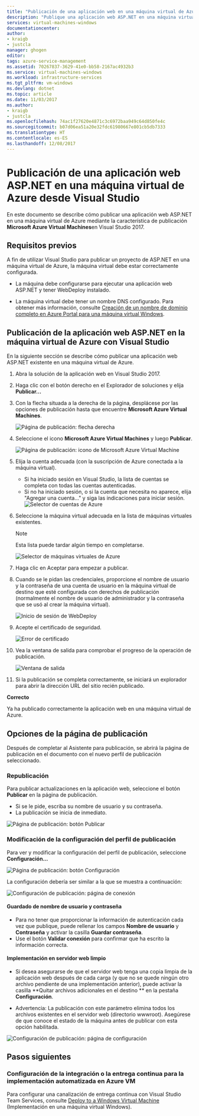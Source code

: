 ```yaml
---
title: "Publicación de una aplicación web en una máquina virtual de Azure desde Visual Studio| Microsoft Docs"
description: "Publique una aplicación web ASP.NET en una máquina virtual de Azure desde Visual Studio."
services: virtual-machines-windows
documentationcenter: 
author:
- kraigb
- justcla
manager: ghogen
editor: 
tags: azure-service-management
ms.assetid: 70267837-3629-41e0-bb58-2167ac4932b3
ms.service: virtual-machines-windows
ms.workload: infrastructure-services
ms.tgt_pltfrm: vm-windows
ms.devlang: dotnet
ms.topic: article
ms.date: 11/03/2017
ms.author:
- kraigb
- justcla
ms.openlocfilehash: 74ac1f27620e4871c3c6972baa949c64d850fe4c
ms.sourcegitcommit: b07d06ea51a20e32fdc61980667e801cb5db7333
ms.translationtype: HT
ms.contentlocale: es-ES
ms.lasthandoff: 12/08/2017
---
```

# <a name="publish-an-aspnet-web-app-to-an-azure-vm-from-visual-studio"></a>Publicación de una aplicación web ASP.NET en una máquina virtual de Azure desde Visual Studio

En este documento se describe cómo publicar una aplicación web ASP.NET en una máquina virtual de Azure mediante la característica de publicación **Microsoft Azure Virtual Machines**en Visual Studio 2017.  

## <a name="prerequisites"></a>Requisitos previos
A fin de utilizar Visual Studio para publicar un proyecto de ASP.NET en una máquina virtual de Azure, la máquina virtual debe estar correctamente configurada.

- La máquina debe configurarse para ejecutar una aplicación web ASP.NET y tener WebDeploy instalado.

- La máquina virtual debe tener un nombre DNS configurado. Para obtener más información, consulte [Creación de un nombre de dominio completo en Azure Portal para una máquina virtual Windows](portal-create-fqdn.md).

## <a name="publish-your-aspnet-web-app-to-the-azure-vm-using-visual-studio"></a>Publicación de la aplicación web ASP.NET en la máquina virtual de Azure con Visual Studio
En la siguiente sección se describe cómo publicar una aplicación web ASP.NET existente en una máquina virtual de Azure.

1. Abra la solución de la aplicación web en Visual Studio 2017.
2. Haga clic con el botón derecho en el Explorador de soluciones y elija **Publicar...**
3. Con la flecha situada a la derecha de la página, desplácese por las opciones de publicación hasta que encuentre **Microsoft Azure Virtual Machines**.  

   ![Página de publicación: flecha derecha]

4. Seleccione el icono **Microsoft Azure Virtual Machines** y luego **Publicar**.

   ![Página de publicación: icono de Microsoft Azure Virtual Machine]

5. Elija la cuenta adecuada (con la suscripción de Azure conectada a la máquina virtual).  
   - Si ha iniciado sesión en Visual Studio, la lista de cuentas se completa con todas las cuentas autenticadas.  
   - Si no ha iniciado sesión, o si la cuenta que necesita no aparece, elija "Agregar una cuenta..." y siga las indicaciones para iniciar sesión.  
   ![Selector de cuentas de Azure]  

6. Seleccione la máquina virtual adecuada en la lista de máquinas virtuales existentes.

   > [!Note]
   > Esta lista puede tardar algún tiempo en completarse.

   ![Selector de máquinas virtuales de Azure]

7. Haga clic en Aceptar para empezar a publicar.

8. Cuando se le pidan las credenciales, proporcione el nombre de usuario y la contraseña de una cuenta de usuario en la máquina virtual de destino que esté configurada con derechos de publicación (normalmente el nombre de usuario de administrador y la contraseña que se usó al crear la máquina virtual).  

   ![Inicio de sesión de WebDeploy]

9. Acepte el certificado de seguridad.

   ![Error de certificado]

10. Vea la ventana de salida para comprobar el progreso de la operación de publicación.

    ![Ventana de salida]

11. Si la publicación se completa correctamente, se iniciará un explorador para abrir la dirección URL del sitio recién publicado.

**Correcto**

Ya ha publicado correctamente la aplicación web en una máquina virtual de Azure.

## <a name="publish-page-options"></a>Opciones de la página de publicación

Después de completar al Asistente para publicación, se abrirá la página de publicación en el documento con el nuevo perfil de publicación seleccionado.

### <a name="re-publish"></a>Republicación

Para publicar actualizaciones en la aplicación web, seleccione el botón **Publicar** en la página de publicación.  
- Si se le pide, escriba su nombre de usuario y su contraseña.  
- La publicación se inicia de inmediato.

![Página de publicación: botón Publicar]

### <a name="modify-publish-profile-settings"></a>Modificación de la configuración del perfil de publicación

Para ver y modificar la configuración del perfil de publicación, seleccione **Configuración...**  

![Página de publicación: botón Configuración]

La configuración debería ser similar a la que se muestra a continuación:  

![Configuración de publicación: página de conexión]

#### <a name="save-user-name-and-password"></a>Guardado de nombre de usuario y contraseña
- Para no tener que proporcionar la información de autenticación cada vez que publique, puede rellenar los campos **Nombre de usuario** y **Contraseña** y activar la casilla **Guardar contraseña**.
- Use el botón **Validar conexión** para confirmar que ha escrito la información correcta.

#### <a name="deploy-to-clean-web-server"></a>Implementación en servidor web limpio

- Si desea asegurarse de que el servidor web tenga una copia limpia de la aplicación web después de cada carga (y que no se quede ningún otro archivo pendiente de una implementación anterior), puede activar la casilla **Quitar archivos adicionales en el destino	** en la pestaña **Configuración**.

- Advertencia: La publicación con este parámetro elimina todos los archivos existentes en el servidor web (directorio wwwroot). Asegúrese de que conoce el estado de la máquina antes de publicar con esta opción habilitada. 

![Configuración de publicación: página de configuración]

## <a name="next-steps"></a>Pasos siguientes

### <a name="set-up-cicd-for-automated-deployment-to-azure-vm"></a>Configuración de la integración o la entrega continua para la implementación automatizada en Azure VM

Para configurar una canalización de entrega continua con Visual Studio Team Services, consulte [Deploy to a Windows Virtual Machine](https://docs.microsoft.com/vsts/build-release/apps/cd/deploy-webdeploy-iis-deploygroups) (Implementación en una máquina virtual Windows).

[VM Overview - DNS Name]: ../../../includes/media/publish-web-app-from-visual-studio/VMOverviewDNSName.png
[IP Address Config - DNS Name]: ../../../includes/media/publish-web-app-from-visual-studio/IPAddressConfigDNSName.png
[VM Overview - DNS Configured]: ../../../includes/media/publish-web-app-from-visual-studio/VMOverviewDNSConfigured.png
[Página de publicación: flecha derecha]: ../../../includes/media/publish-web-app-from-visual-studio/PublishPageRightArrow.png
[Página de publicación: icono de Microsoft Azure Virtual Machine]: ../../../includes/media/publish-web-app-from-visual-studio/PublishPageMicrosoftAzureVirtualMachineIcon.png
[Selector de cuentas de Azure]: ../../../includes/media/publish-web-app-from-visual-studio/ChooseVM-SelectAccount.png
[Selector de máquinas virtuales de Azure]: ../../../includes/media/publish-web-app-from-visual-studio/ChooseVM-SelectVM.png
[Inicio de sesión de WebDeploy]: ../../../includes/media/publish-web-app-from-visual-studio/WebDeployLogin.png
[Error de certificado]: ../../../includes/media/publish-web-app-from-visual-studio/CertificateError.png
[Ventana de salida]: ../../../includes/media/publish-web-app-from-visual-studio/OutputWindow.png
[Página de publicación: botón Publicar]: ../../../includes/media/publish-web-app-from-visual-studio/PublishPagePublishButton.png
[Página de publicación: botón Configuración]: ../../../includes/media/publish-web-app-from-visual-studio/PublishPageSettingsButton.png
[Configuración de publicación: página de conexión]: ../../../includes/media/publish-web-app-from-visual-studio/PublishSettingsConnectionPage.png
[Configuración de publicación: página de configuración]: ../../../includes/media/publish-web-app-from-visual-studio/PublishSettingsSettingsPage.png
